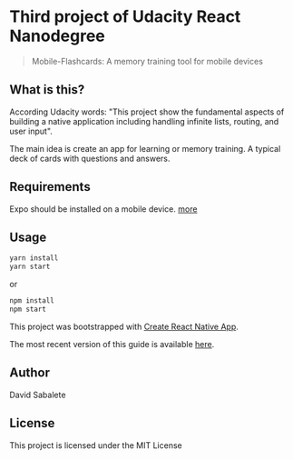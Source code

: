 # Third project of Udacity React Nanodegree
> Mobile-Flashcards: A memory training tool for mobile devices

## What is this?

According Udacity words: "This project show the fundamental aspects of building a native application including handling infinite lists, routing, and user input".

The main idea is create an app for learning or memory training. A typical deck of cards with questions and answers.

## Requirements

Expo should be installed on a mobile device. [more](https://expo.io/)

## Usage

```bash
yarn install
yarn start
```
or
```bash
npm install
npm start
```

This project was bootstrapped with [Create React Native App](https://github.com/react-community/create-react-native-app).

The most recent version of this guide is available [here](https://github.com/react-community/create-react-native-app/blob/master/react-native-scripts/template/README.md).


## Author

David Sabalete


## License

This project is licensed under the MIT License